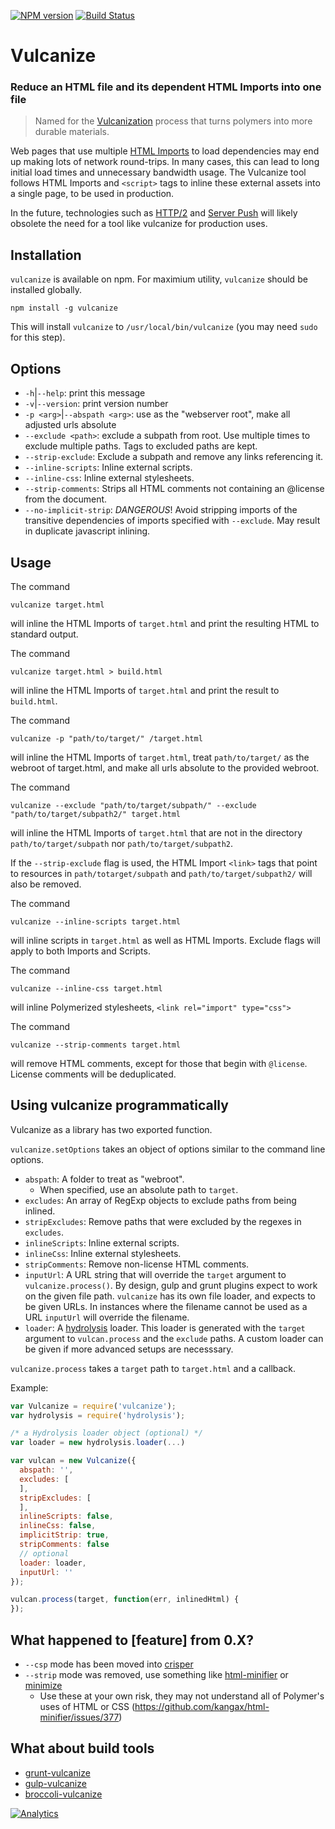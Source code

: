 [![NPM version](http://img.shields.io/npm/v/vulcanize.svg)](https://npmjs.org/package/vulcanize)
[![Build Status](http://img.shields.io/travis/Polymer/vulcanize.svg)](https://travis-ci.org/Polymer/vulcanize)

# Vulcanize

### Reduce an HTML file and its dependent HTML Imports into one file

>Named for the [Vulcanization](http://en.wikipedia.org/wiki/Vulcanization) process that turns polymers into more durable
materials.

Web pages that use multiple [HTML Imports](http://www.html5rocks.com/en/tutorials/webcomponents/imports/) to load dependencies may end up making lots of network round-trips. In many cases, this can lead to long initial load times and unnecessary bandwidth usage. The Vulcanize tool follows HTML Imports and `<script>` tags to inline these external assets into a single page, to be used in production.

In the future, technologies such as [HTTP/2](http://en.wikipedia.org/wiki/HTTP/2) and [Server Push](https://http2.github.io/faq/#whats-the-benefit-of-server-push) will likely obsolete the need for a tool like vulcanize for production uses.

## Installation

`vulcanize` is available on npm. For maximium utility, `vulcanize` should be installed globally.

    npm install -g vulcanize

This will install `vulcanize` to `/usr/local/bin/vulcanize` (you may need `sudo`
for this step).

## Options
- `-h`|`--help`: print this message
- `-v`|`--version`: print version number
- `-p <arg>`|`--abspath <arg>`: use <arg> as the "webserver root", make all adjusted urls absolute
- `--exclude <path>`: exclude a subpath from root. Use multiple times to exclude multiple paths. Tags to excluded paths are kept.
- `--strip-exclude`: Exclude a subpath and remove any links referencing it.
- `--inline-scripts`: Inline external scripts.
- `--inline-css`: Inline external stylesheets.
- `--strip-comments`: Strips all HTML comments not containing an @license from the document.
- `--no-implicit-strip`: *DANGEROUS*! Avoid stripping imports of the transitive dependencies of imports specified with `--exclude`. May result in duplicate javascript inlining.

## Usage
The command

    vulcanize target.html

will inline the HTML Imports of `target.html` and print the resulting HTML to
standard output.

The command

    vulcanize target.html > build.html

will inline the HTML Imports of `target.html` and print the result to
`build.html`.

The command

    vulcanize -p "path/to/target/" /target.html

will inline the HTML Imports of `target.html`, treat `path/to/target/` as the
webroot of target.html, and make all urls absolute to the provided webroot.

The command

    vulcanize --exclude "path/to/target/subpath/" --exclude "path/to/target/subpath2/" target.html

will inline the HTML Imports of `target.html` that are not in the directory
`path/to/target/subpath` nor `path/to/target/subpath2`.

If the `--strip-exclude` flag is used, the HTML Import `<link>` tags that
point to resources in `path/totarget/subpath` and `path/to/target/subpath2/`
will also be removed.

The command

    vulcanize --inline-scripts target.html

will inline scripts in `target.html` as well as HTML Imports. Exclude flags will apply to both Imports and Scripts.

The command

    vulcanize --inline-css target.html

will inline Polymerized stylesheets, `<link rel="import" type="css">`

The command

    vulcanize --strip-comments target.html

will remove HTML comments, except for those that begin with `@license`.
License comments will be deduplicated.

## Using vulcanize programmatically

Vulcanize as a library has two exported function.

`vulcanize.setOptions` takes an object of options similar to the command line
options.
- `abspath`: A folder to treat as "webroot".
  - When specified, use an absolute path to `target`.
- `excludes`: An array of RegExp objects to exclude paths from being inlined.
- `stripExcludes`: Remove paths that were excluded by the regexes in `excludes`.
- `inlineScripts`: Inline external scripts.
- `inlineCss`: Inline external stylesheets.
- `stripComments`: Remove non-license HTML comments.
- `inputUrl`: A URL string that will override the `target` argument to
    `vulcanize.process()`.
    By design, gulp and grunt plugins expect to work on the given file path.
    `vulcanize` has its own file loader, and expects to be given URLs. In
    instances where the filename cannot be used as a URL `inputUrl` will
    override the filename.
- `loader`: A [hydrolysis](https://www.npmjs.com/package/hydrolysis) loader.
    This loader is generated with the `target` argument to `vulcan.process` and
    the `exclude` paths. A custom loader can be given if more advanced setups
    are necesssary.

`vulcanize.process` takes a `target` path to `target.html` and a callback.

Example:
```js
var Vulcanize = require('vulcanize');
var hydrolysis = require('hydrolysis');

/* a Hydrolysis loader object (optional) */
var loader = new hydrolysis.loader(...)

var vulcan = new Vulcanize({
  abspath: '',
  excludes: [
  ],
  stripExcludes: [
  ],
  inlineScripts: false,
  inlineCss: false,
  implicitStrip: true,
  stripComments: false
  // optional
  loader: loader,
  inputUrl: ''
});

vulcan.process(target, function(err, inlinedHtml) {
});
```

## What happened to [feature] from 0.X?
- `--csp` mode has been moved into [crisper](https://github.com/PolymerLabs/crisper)
- `--strip` mode was removed, use something like [html-minifier](https://github.com/kangax/html-minifier) or [minimize](https://github.com/Moveo/minimize)
  - Use these at your own risk, they may not understand all of Polymer's uses of HTML or CSS (https://github.com/kangax/html-minifier/issues/377)

## What about build tools
- [grunt-vulcanize](https://www.npmjs.com/package/grunt-vulcanize)
- [gulp-vulcanize](https://www.npmjs.com/package/gulp-vulcanize)
- [broccoli-vulcanize](https://www.npmjs.com/package/broccoli-vulcanize)

[![Analytics](https://ga-beacon.appspot.com/UA-39334307-2/Polymer/vulcanize/README)](https://github.com/igrigorik/ga-beacon)
